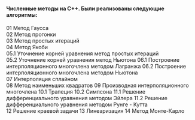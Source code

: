 

#### Численные методы на С++. Были реализованы следующие алгоритмы: 

01 Метод Гаусса  
02 Метод прогонки  
03 Метод простых итераций  
04 Метод Якоби  
05.1 Уточнение корней уравнения метод простых итераций  
05.2 Уточнение корней уравнения метод Ньютона 
06.1 Построение интерполяционного многочлена методом Лагранжа 
06.2 Построение интерполяционного многочлена методом Ньютона  
07 Интерполяция сплайном  
08 Метод наименьших квадратов 
09 Производная интерполяционного многочлена 
10.1 Трапеция 
10.2 Симпсона 
11.1 Решение дифференциального уравнения методом Эйлера 
11.2 Решение дифференциального уравнения методом Рунге - Кутта  
12 Решение краевой задачи 
13 Линеаризация 
14 Метод Монте-Карло  












